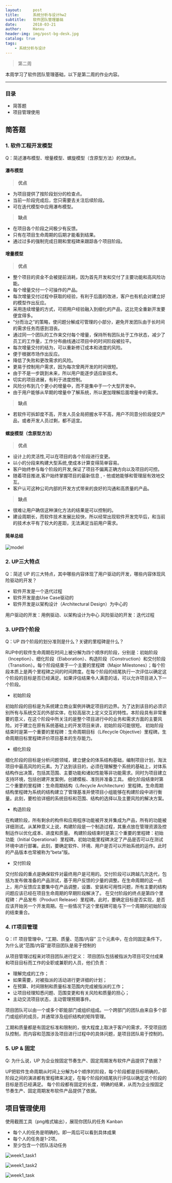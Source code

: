 ```yaml
---
layout:     post
title:      系统分析与设计hw2
subtitle:   软件团队管理基础
date:       2018-03-21
author:     Hanxu
header-img: img/post-bg-desk.jpg
catalog: true
tags:
    - 系统分析与设计
---
```


> 第二周

本周学习了软件团队管理基础，以下是第二周的作业内容。

***

### 目录

- 简答题
- 项目管理使用


## 简答题
### 1. 软件工程开发模型

Q：简述瀑布模型、增量模型、螺旋模型（含原型方法）的优缺点。

####  瀑布模型

> **优点**

- 为项目提供了按阶段划分的检查点。
- 当前一阶段完成后，您只需要去关注后续阶段。
- 可在迭代模型中应用瀑布模型。

> **缺点**

- 在项目各个阶段之间极少有反馈。
- 只有在项目生命周期的后期才能看到结果。
- 通过过多的强制完成日期和里程碑来跟踪各个项目阶段。

####  增量模型

> **优点**

- 整个项目的资金不会被提前消耗，因为首先开发和交付了主要功能和高风险功能。
- 每个增量交付一个可操作的产品。
- 每次增量交付过程中获取的经验，有利于后面的改进，客户也有机会对建立好的模型作出反应。
- 采用连续增量的方式，可把用户经验融入到细化的产品，这比完全重新开发要便宜得多。
- “分而治之”的策略，使问题分解成可管理的小部分，避免开发团队由于长时间的需求任务而感到泪丧。
- 通过同一个团队的工作来交付每个增量，保持所有团队处于工作状态，减少了员工的工作量，工作分布曲线通过项目中的时间阶段被拉平。
- 每次增量交付的结为，可以重新修订成本和进度的风险。
- 便于根据市场作出反应。
- 降低了失败和更改需求的风险。
- 更易于控制用户需求，因为每次曾两开发的时间很短。
- 由于不是一步跳到未来，所以用户能逐步适应新技术。
- 切实的项目进展，有利于进度控制。
- 风险分布到几个更小的增量中，而不是集中于一个大型开发中。
- 由于用户能够从早期的增量中了解系统，所以更加理解后面增量中的需求。

> **缺点**

- 若软件可拆卸度不高，开发人员全局把握水平不高，用户不同意分阶段提交产品，或者开发人员过剩，都不适宜。

####  螺旋模型（含原型方法）

> **优点**

- 设计上的灵活性,可以在项目的各个阶段进行变更。
- 以小的分段来构建大型系统,使成本计算变得简单容易。
- 客户始终参与每个阶段的开发,保证了项目不偏离正确方向以及项目的可控。
- 随着项目推进,客户始终掌握项目的最新信息 , - 他或她能够和管理层有效地交互。
- 客户认可这种公司内部的开发方式带来的良好的沟通和高质量的产品。

> **缺点**

- 很难让用户确信这种演化方法的结果是可以控制的。
- 建设周期长，而软件技术发展比较快，所以经常出现软件开发完毕后，和当前的技术水平有了较大的差距，无法满足当前用户需求。

####  简单总结

![model](/img/2018-03-21/model.png)

### 2. UP三大特点

Q：简述 UP 的三大特点，其中哪些内容体现了用户驱动的开发，哪些内容体现风险驱动的开发？

- 软件开发是一个迭代过程
- 软件开发是由Use Case驱动的
- 软件开发是以架构设计（Architectural Design）为中心的

用户驱动的开发：用例驱动、以架构设计为中心
风险驱动的开发：迭代过程

### 3. UP四个阶段

Q：UP 四个阶段的划分准则是什么？关键的里程碑是什么？

RUP中的软件生命周期在时间上被分解为四个顺序的阶段，分别是：初始阶段（Inception）、细化阶段（Elaboration）、构造阶段（Construction）和交付阶段（Transition）。每个阶段结束于一个主要的里程碑（Major Milestones）；每个阶段本质上是两个里程碑之间的时间跨度。在每个阶段的结尾执行一次评估以确定这个阶段的目标是否已经满足。如果评估结果令人满意的话，可以允许项目进入下一个阶段。

- 初始阶段

初始阶段的目标是为系统建立商业案例并确定项目的边界。为了达到该目的必须识别所有与系统交互的外部实体，在较高层次上定义交互的特性。本阶段具有非常重要的意义，在这个阶段中所关注的是整个项目进行中的业务和需求方面的主要风险。对于建立在原有系统基础上的开发项目来讲，初始阶段可能很短。
初始阶段结束时是第一个重要的里程碑：生命周期目标（Lifecycle Objective）里程碑。生命周期目标里程碑评价项目基本的生存能力。

- 细化阶段

细化阶段的目标是分析问题领域，建立健全的体系结构基础，编制项目计划，淘汰项目中最高风险的元素。为了达到该目的，必须在理解整个系统的基础上，对体系结构作出决策，包括其范围、主要功能和诸如性能等非功能需求。同时为项目建立支持环境，包括创建开发案例，创建模板、准则并准备工具。
细化阶段结束时第二个重要的里程碑：生命周期结构（Lifecycle Architecture）里程碑。生命周期结构里程碑为系统的结构建立了管理基准并使项目小组能够在构建阶段中进行衡量。此刻，要检验详细的系统目标和范围、结构的选择以及主要风险的解决方案。

- 构造阶段

在构建阶段，所有剩余的构件和应用程序功能被开发并集成为产品，所有的功能被详细测试。从某种意义上说，构建阶段是一个制造过程，其重点放在管理资源及控制运作以优化成本、进度和质量。
构建阶段结束时是第三个重要的里程碑：初始功能（Initial Operational）里程碑。初始功能里程碑决定了产品是否可以在测试环境中进行部署。此刻，要确定软件、环境、用户是否可以开始系统的运作。此时的产品版本也常被称为“beta”版。

- 交付阶段

交付阶段的重点是确保软件对最终用户是可用的。交付阶段可以跨越几次迭代，包括为发布做准备的产品测试，基于用户反馈的少量的调整。在生命周期的这一点上，用户反馈应主要集中在产品调整，设置、安装和可用性问题，所有主要的结构问题应该已经在项目生命周期的早期阶段解决了。
在交付阶段的终点是第四个里程碑：产品发布（Product Release）里程碑。此时，要确定目标是否实现，是否应该开始另一个开发周期。在一些情况下这个里程碑可能与下一个周期的初始阶段的结束重合。

### 4. IT项目管理

Q：IT 项目管理中，“工期、质量、范围/内容” 三个元素中，在合同固定条件下，为什么说“范围/内容”是项目团队是易于控制的

从项目管理过程来对项目团队进行定义：
项目团队包括被指派为项目可交付成果和项目目标而工作的全职或兼职的人员，他们负责：
- 理解完成的工作；
- 如果需要，对被指派的活动进行更详细的计划；
- 在预算、时间限制和质量标准范围内完成被指派的工作；
- 让项目经理知悉问题、范围变更和有关风险和质量的担心；
- 主动交流项目状态，主动管理预期事件。

项目团队可以由一个或多个职能部门或组织组成。一个跨部门的团队由来自多个部门或组织的成员，并通常涉及组织结构的矩阵管理。

工期和质量都是有固定标准和限制的，很大程度上取决于客户的需求，不受项目团队控制，而内容和范围涉及项目进行过程中的具体问题，是项目团队易于控制的。


### 5. UP & 固定

Q: 为什么说，UP 为企业按固定节奏生产、固定周期发布软件产品提供了依据？

UP把软件生命周期从时间上分解为4个顺序的阶段，每个阶段都是目标明确的，阶段之间的演进都有里程碑来决定，在每个阶段的结尾执行评估以确定这个阶段的目标是否已经满足。
每个阶段都有固定的长度，明确的结果，从而为企业按固定节奏生产、固定周期发布软件产品提供了依据。

## 项目管理使用

使用截图工具（png格式输出），展现你团队的任务 Kanban

- 每个人的任务是明确的。即一周后可以看到具体成果
- 每个人的任务是1-2项。
- 至少包含一个团队活动任务

![week1_task1](/img/2018-03-21/week1_task1.png)

![week1_task2](/img/2018-03-21/week1_task2.png)

![week1_task](/img/2018-03-21/week1_task.png)


